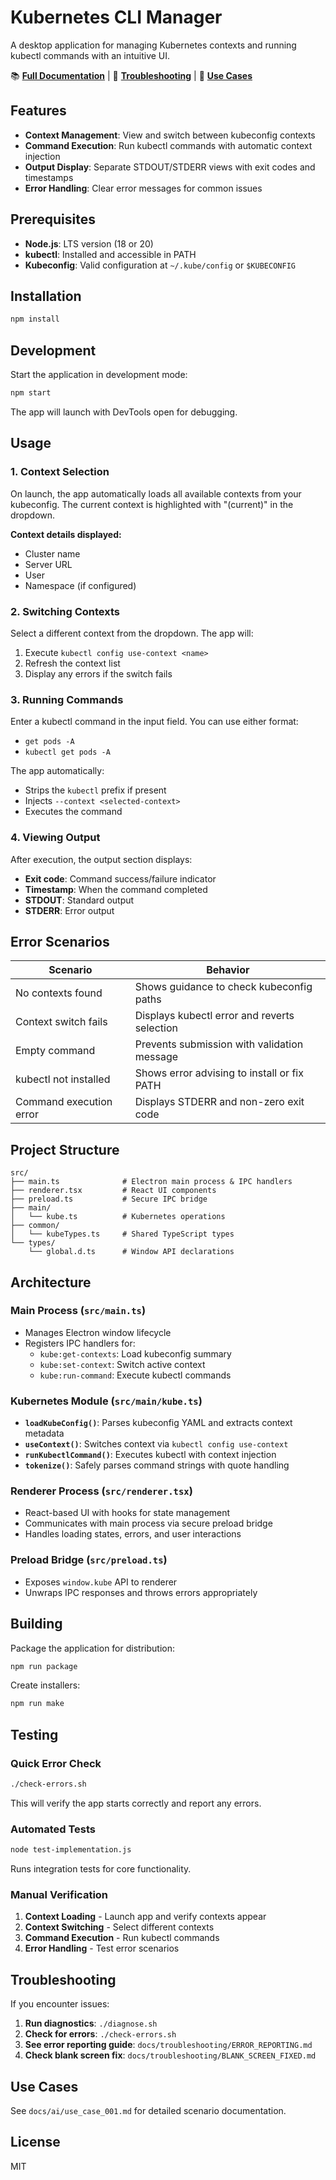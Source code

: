 # Kubernetes CLI Manager

A desktop application for managing Kubernetes contexts and running kubectl commands with an intuitive UI.

📚 **[Full Documentation](docs/README.md)** | 🔧 **[Troubleshooting](docs/troubleshooting/)** | 🧪 **[Use Cases](docs/ai/)**

## Features

- **Context Management**: View and switch between kubeconfig contexts
- **Command Execution**: Run kubectl commands with automatic context injection
- **Output Display**: Separate STDOUT/STDERR views with exit codes and timestamps
- **Error Handling**: Clear error messages for common issues

## Prerequisites

- **Node.js**: LTS version (18 or 20)
- **kubectl**: Installed and accessible in PATH
- **Kubeconfig**: Valid configuration at `~/.kube/config` or `$KUBECONFIG`

## Installation

```bash
npm install
```

## Development

Start the application in development mode:

```bash
npm start
```

The app will launch with DevTools open for debugging.

## Usage

### 1. Context Selection

On launch, the app automatically loads all available contexts from your kubeconfig. The current context is highlighted with "(current)" in the dropdown.

**Context details displayed:**
- Cluster name
- Server URL
- User
- Namespace (if configured)

### 2. Switching Contexts

Select a different context from the dropdown. The app will:
1. Execute `kubectl config use-context <name>`
2. Refresh the context list
3. Display any errors if the switch fails

### 3. Running Commands

Enter a kubectl command in the input field. You can use either format:
- `get pods -A`
- `kubectl get pods -A`

The app automatically:
- Strips the `kubectl` prefix if present
- Injects `--context <selected-context>`
- Executes the command

### 4. Viewing Output

After execution, the output section displays:
- **Exit code**: Command success/failure indicator
- **Timestamp**: When the command completed
- **STDOUT**: Standard output
- **STDERR**: Error output

## Error Scenarios

| Scenario | Behavior |
|----------|----------|
| No contexts found | Shows guidance to check kubeconfig paths |
| Context switch fails | Displays kubectl error and reverts selection |
| Empty command | Prevents submission with validation message |
| kubectl not installed | Shows error advising to install or fix PATH |
| Command execution error | Displays STDERR and non-zero exit code |

## Project Structure

```
src/
├── main.ts              # Electron main process & IPC handlers
├── renderer.tsx         # React UI components
├── preload.ts           # Secure IPC bridge
├── main/
│   └── kube.ts          # Kubernetes operations
├── common/
│   └── kubeTypes.ts     # Shared TypeScript types
└── types/
    └── global.d.ts      # Window API declarations
```

## Architecture

### Main Process (`src/main.ts`)
- Manages Electron window lifecycle
- Registers IPC handlers for:
  - `kube:get-contexts`: Load kubeconfig summary
  - `kube:set-context`: Switch active context
  - `kube:run-command`: Execute kubectl commands

### Kubernetes Module (`src/main/kube.ts`)
- **`loadKubeConfig()`**: Parses kubeconfig YAML and extracts context metadata
- **`useContext()`**: Switches context via `kubectl config use-context`
- **`runKubectlCommand()`**: Executes kubectl with context injection
- **`tokenize()`**: Safely parses command strings with quote handling

### Renderer Process (`src/renderer.tsx`)
- React-based UI with hooks for state management
- Communicates with main process via secure preload bridge
- Handles loading states, errors, and user interactions

### Preload Bridge (`src/preload.ts`)
- Exposes `window.kube` API to renderer
- Unwraps IPC responses and throws errors appropriately

## Building

Package the application for distribution:

```bash
npm run package
```

Create installers:

```bash
npm run make
```

## Testing

### Quick Error Check

```bash
./check-errors.sh
```

This will verify the app starts correctly and report any errors.

### Automated Tests

```bash
node test-implementation.js
```

Runs integration tests for core functionality.

### Manual Verification

1. **Context Loading** - Launch app and verify contexts appear
2. **Context Switching** - Select different contexts
3. **Command Execution** - Run kubectl commands
4. **Error Handling** - Test error scenarios

## Troubleshooting

If you encounter issues:

1. **Run diagnostics**: `./diagnose.sh`
2. **Check for errors**: `./check-errors.sh`
3. **See error reporting guide**: `docs/troubleshooting/ERROR_REPORTING.md`
4. **Check blank screen fix**: `docs/troubleshooting/BLANK_SCREEN_FIXED.md`

## Use Cases

See `docs/ai/use_case_001.md` for detailed scenario documentation.

## License

MIT

